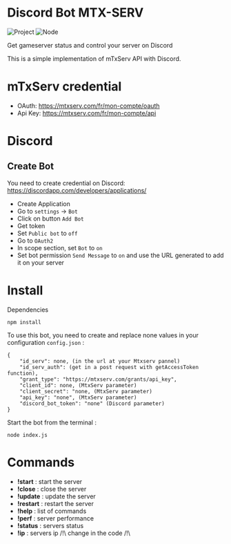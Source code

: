 # Discord Bot MTX-SERV

![Project](https://img.shields.io/badge/Personnal-Project-2F77DF?labelColor=679EEE&style=for-the-badge)
![Node](https://img.shields.io/badge/Node%20Js-339933?style=for-the-badge&logo=Node.js&logoColor=ffffff)

Get gameserver status and control your server on Discord

This is a simple implementation of mTxServ API with Discord.

# mTxServ credential

* OAuth: https://mtxserv.com/fr/mon-compte/oauth
* Api Key: https://mtxserv.com/fr/mon-compte/api

# Discord

## Create Bot

You need to create credential on Discord: https://discordapp.com/developers/applications/

* Create Application
* Go to `settings` -> `Bot`
* Click on button `Add Bot`
* Get token
* Set `Public bot` to `off`
* Go to `OAuth2`
* In scope section, set `Bot` to `on`
* Set bot permission `Send Message` to `on` and use the URL generated to add it on your server

# Install

Dependencies
```
npm install
```

To use this bot, you need to create and replace none values in your configuration `config.json` :

```
{
    "id_serv": none, (in the url at your Mtxserv pannel)
    "id_serv_auth": (get in a post request with getAccessToken function),
    "grant_type": "https://mtxserv.com/grants/api_key",
    "client_id": none, (MtxServ parameter)
    "client_secret": "none, (MtxServ parameter)
    "api_key": "none", (MtxServ parameter)
    "discord_bot_token": "none" (Discord parameter)
}
```

Start the bot from the terminal :

```
node index.js
```
# Commands
- **!start** : start the server
- **!close** : close the server
- **!update** : update the server
- **!restart** : restart the server
- **!help** : list of commands
- **!perf** : server performance
- **!status** : servers status
- **!ip** : servers ip /!\ change in the code /!\